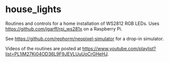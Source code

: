 # house_lights

Routines and controls for a home installation of WS2812 RGB LEDs.  Uses https://github.com/jgarff/rpi_ws281x on a Raspberry Pi.  

See https://github.com/rephorm/neopixel-simulator for a drop-in simulator.

Videos of the routines are posted at https://www.youtube.com/playlist?list=PL1iM27Kj04OD36L9F9JEVLUuUoCrGHeHJ.  
